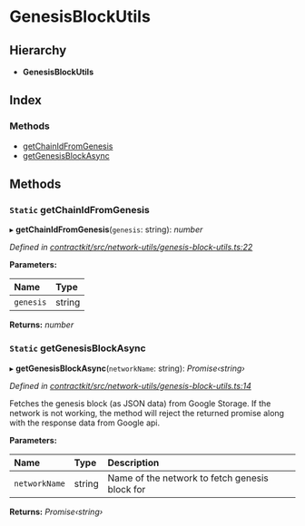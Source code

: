 # GenesisBlockUtils

## Hierarchy

* **GenesisBlockUtils**

## Index

### Methods

* [getChainIdFromGenesis](_network_utils_genesis_block_utils_.genesisblockutils.md#static-getchainidfromgenesis)
* [getGenesisBlockAsync](_network_utils_genesis_block_utils_.genesisblockutils.md#static-getgenesisblockasync)

## Methods

### `Static` getChainIdFromGenesis

▸ **getChainIdFromGenesis**\(`genesis`: string\): _number_

_Defined in_ [_contractkit/src/network-utils/genesis-block-utils.ts:22_](https://github.com/celo-org/celo-monorepo/blob/master/packages/contractkit/src/network-utils/genesis-block-utils.ts#L22)

**Parameters:**

| Name | Type |
| :--- | :--- |
| `genesis` | string |

**Returns:** _number_

### `Static` getGenesisBlockAsync

▸ **getGenesisBlockAsync**\(`networkName`: string\): _Promise‹string›_

_Defined in_ [_contractkit/src/network-utils/genesis-block-utils.ts:14_](https://github.com/celo-org/celo-monorepo/blob/master/packages/contractkit/src/network-utils/genesis-block-utils.ts#L14)

Fetches the genesis block \(as JSON data\) from Google Storage. If the network is not working, the method will reject the returned promise along with the response data from Google api.

**Parameters:**

| Name | Type | Description |
| :--- | :--- | :--- |
| `networkName` | string | Name of the network to fetch genesis block for |

**Returns:** _Promise‹string›_


